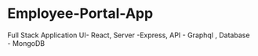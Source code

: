 # Employee-Portal-App
Full Stack Application 
UI- React,
Server -Express,
API - Graphql ,
Database - MongoDB
